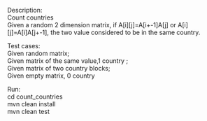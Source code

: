 <p>Description: <br>
    Count countries<br>
    Given a random 2 dimension matrix, if A[i][j]=A[i+-1]A[j] or A[i][j]=A[i]A[j+-1], the two value considered to be in the same country.<br>
</p>

<p>Test cases:<br>
    Given random matrix;<br>
    Given matrix of the same value,1 country ;<br>
    Given matrix of two country blocks;<br>
    Given empty matrix, 0 country<br>
</p>

<p>
Run:<br>
    cd count_countries<br>
    mvn clean install<br>
    mvn clean test<br>
</p>